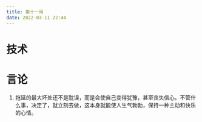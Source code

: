 ```yaml
---
title: 第十一周
date: 2022-03-11 22:44
---
```

# 技术
# 言论
1. 拖延的最大坏处还不是耽误，而是会使自己变得犹豫，甚至丧失信心。不管什么事，决定了，就立刻去做，这本身就能使人生气勃勃，保持一种主动和快乐的心情。